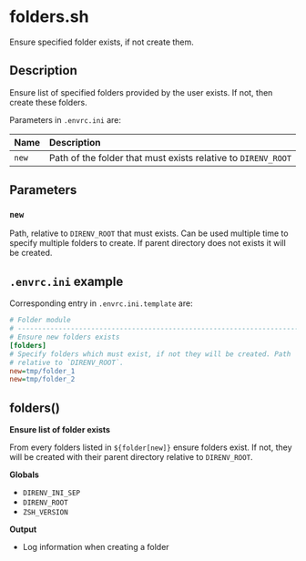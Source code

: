 # folders.sh

Ensure specified folder exists, if not create them.

## Description

Ensure list of specified folders provided by the user exists. If not, then
create these folders.

Parameters in `.envrc.ini` are:

| Name       | Description                                                    |
| :--------- | :------------------------------------------------------------- |
| `new`      | Path of the folder that must exists relative to `DIRENV_ROOT`  |

## Parameters

### `new`

Path, relative to `DIRENV_ROOT` that must exists. Can be used multiple time
to specify multiple folders to create. If parent directory does not exists
it will be created.

## `.envrc.ini` example

Corresponding entry in `.envrc.ini.template` are:

```ini
# Folder module
# ------------------------------------------------------------------------------
# Ensure new folders exists
[folders]
# Specify folders which must exist, if not they will be created. Path
# relative to `DIRENV_ROOT`.
new=tmp/folder_1
new=tmp/folder_2
```



## folders()

 **Ensure list of folder exists**
 
 From every folders listed in `${folder[new]}` ensure folders exist. If not,
 they will be created with their parent directory relative to `DIRENV_ROOT`.

 **Globals**

 - `DIRENV_INI_SEP`
 - `DIRENV_ROOT`
 - `ZSH_VERSION`

 **Output**

 - Log information when creating a folder
